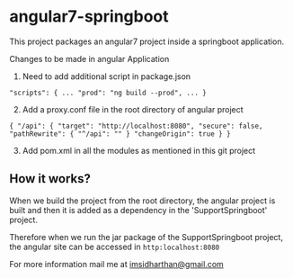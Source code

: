 # angular7-springboot
This project packages an angular7 project inside a springboot application.

Changes to be made in angular Application

1) Need to add additional script in package.json

``
  "scripts": {
    ...
    "prod": "ng build --prod",
    ...
    }
``

2) Add a proxy.conf file in the root directory of angular project

``
{
    "/api": {
        "target": "http://localhost:8080",
        "secure": false,
        "pathRewrite": {
            "^/api": ""
        }
        "changeOrigin": true
    }
}
``

3) Add pom.xml in all the modules as mentioned in this git project

## How it works?
When we build the project from the root directory, the angular project is built and then it is added as a dependency in the 'SupportSpringboot' project.

Therefore when we run the jar package of the SupportSpringboot project, the angular site can be accessed in ``http:localhost:8080``

For more information mail me at imsidharthan@gmail.com
